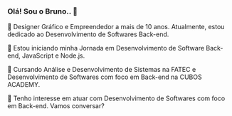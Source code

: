 ### Olá! Sou o Bruno.. 👋

🔭 Designer Gráfico e Empreendedor a mais de 10 anos. Atualmente, estou dedicado ao Desenvolvimento de Softwares Back-end.

🌱 Estou iniciando minha Jornada em Desenvolvimento de Software Back-end, JavaScript e Node.js.

🌱 Cursando Análise e Desenvolvimento de Sistemas na FATEC e Desenvolvimento de Softwares com foco em Back-end na CUBOS ACADEMY.

💬 Tenho interesse em atuar com Desenvolvimento de Softwares com foco em Back-end. Vamos conversar?

